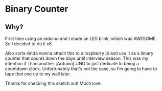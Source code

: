 # Binary Counter

## Why?

First time using an arduino and I made an LED blink, which was AWESOME. So I decided to do it x8.

Also sorta kinda wanna attach this to a raspberry pi and use it as a binary counter that counts
down the days until interview season. This was my intention if I had another [Arduino] UNO to just
dedicate to being a countdown clock. Unfortunately that's not the case, so I'm going to have to 
tape that one up to my wall later.

Thanks for checking this sketch out! Much love. 
